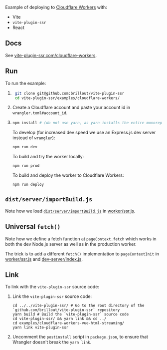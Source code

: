 Example of deploying to [Cloudflare Workers](https://workers.cloudflare.com/) with:
 - Vite
 - `vite-plugin-ssr`
 - React


## Docs

See [vite-plugin-ssr.com/cloudflare-workers](https://vite-plugin-ssr.com/cloudflare-workers).


## Run

To run the example:

1. ```bash
    git clone git@github.com:brillout/vite-plugin-ssr
    cd vite-plugin-ssr/examples/cloudflare-workers/
    ```

2. Create a Cloudflare account and paste your account id in `wrangler.toml#account_id`.

3. ```bash
   npm install # (do not use yarn, as yarn installs the entire monorepo)
   ```
   To develop (for increased dev speed we use an Express.js dev server instead of `wrangler`):
   ```bash
   npm run dev
   ```
   To build and try the worker locally:
   ```bash
   npm run prod
   ```
   To build and deploy the worker to Cloudflare Workers:
   ```bash
   npm run deploy
   ```


## `dist/server/importBuild.js`

Note how we load [`dist/server/importBuild.js`](https://vite-plugin-ssr.com/importBuild.js) in [worker/ssr.js](worker/ssr.js).

## Universal `fetch()`

Note how we define a fetch function at `pageContext.fetch` which works in both the dev Node.js server as well as in the production worker.

The trick is to add a different `fetch()` implementation to `pageContextInit` in [worker/ssr.js](worker/ssr.js) and [dev-server/index.js](dev-server/index.js).

## Link

To link with the `vite-plugin-ssr` source code:

1. Link the `vite-plugin-ssr` source code:
   ```
   cd ../../vite-plugin-ssr/ # Go to the root directory of the `github.com/brillout/vite-plugin-ssr` repository
   yarn build # Build the `vite-plugin-ssr` source code
   cd vite-plugin-ssr/ && yarn link && cd ../
   cd examples/cloudflare-workers-vue-html-streaming/
   yarn link vite-plugin-ssr
   ```

2. Uncomment the `postinstall` script in `package.json`, to ensure that Wrangler doesn't break the `yarn link`.
